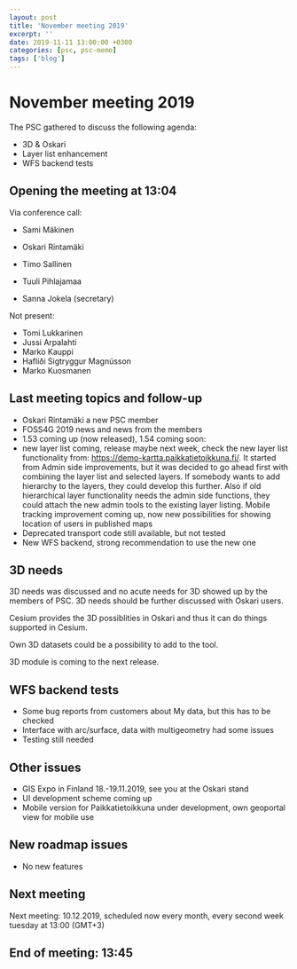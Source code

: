 ```yaml
---
layout: post
title: 'November meeting 2019'
excerpt: ''
date: 2019-11-11 13:00:00 +0300
categories: [psc, psc-memo]
tags: ['blog']
---
```


# November meeting 2019

The PSC gathered to discuss the following agenda:

- 3D & Oskari
- Layer list enhancement
- WFS backend tests

## Opening the meeting at 13:04

Via conference call:

- Sami Mäkinen
- Oskari Rintamäki
- Timo Sallinen
- Tuuli Pihlajamaa

- Sanna Jokela (secretary)

Not present:

- Tomi Lukkarinen
- Jussi Arpalahti
- Marko Kauppi
- Hafliði Sigtryggur Magnússon
- Marko Kuosmanen

## Last meeting topics and follow-up

- Oskari Rintamäki a new PSC member
- FOSS4G 2019 news and news from the members
- 1.53 coming up (now released), 1.54 coming soon:
- new layer list coming, release maybe next week, check the new layer list functionality from: https://demo-kartta.paikkatietoikkuna.fi/. It started from Admin side improvements, but it was decided to go ahead first with combining the layer list and selected layers. If somebody wants to add hierarchy to the layers, they could develop this further. Also if old hierarchical layer functionality needs the admin side functions, they could attach the new admin tools to the existing layer listing.
  Mobile tracking improvement coming up, now new possibilities for showing location of users in published maps
- Deprecated transport code still available, but not tested
- New WFS backend, strong recommendation to use the new one

## 3D needs

3D needs was discussed and no acute needs for 3D showed up by the members of PSC. 3D needs should be further discussed with Oskari users.

Cesium provides the 3D possiblities in Oskari and thus it can do things supported in Cesium.

Own 3D datasets could be a possibility to add to the tool.

3D module is coming to the next release.

## WFS backend tests

- Some bug reports from customers about My data, but this has to be checked
- Interface with arc/surface, data with multigeometry had some issues
- Testing still needed

## Other issues

- GIS Expo in Finland 18.-19.11.2019, see you at the Oskari stand
- UI development scheme coming up
- Mobile version for Paikkatietoikkuna under development, own geoportal view for mobile use

## New roadmap issues

- No new features

## Next meeting

Next meeting: 10.12.2019, scheduled now every month, every second week tuesday at 13:00 (GMT+3)

## End of meeting: 13:45
